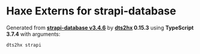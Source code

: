 # Haxe Externs for strapi-database

Generated from **[strapi-database v3.4.6](https://strapi.io)** by **[dts2hx](https://github.com/haxiomic/dts2hx) 0.15.3** using **TypeScript 3.7.4** with arguments:

	dts2hx strapi